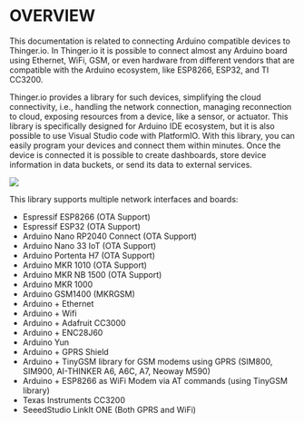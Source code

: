# OVERVIEW

This documentation is related to connecting Arduino compatible devices to Thinger.io. In Thinger.io it is possible to connect almost any Arduino board using Ethernet, WiFi, GSM, or even hardware from different vendors that are compatible with the Arduino ecosystem, like ESP8266, ESP32, and TI CC3200.

Thinger.io provides a library for such devices, simplifying the cloud connectivity, i.e., handling the network connection, managing reconnection to cloud, exposing resources from a device, like a sensor, or actuator. This library is specifically designed for Arduino IDE ecosystem, but it is also possible to use Visual Studio code with PlatformIO. With this library, you can easily program your devices and connect them within minutes. Once the device is connected it is possible to create dashboards, store device information in data buckets, or send its data to external services.

![](.gitbook/assets/thingerio-architecture.png)

This library supports multiple network interfaces and boards:

* Espressif ESP8266 \(OTA Support\)
* Espressif ESP32 \(OTA Support\)
* Arduino Nano RP2040 Connect \(OTA Support\)
* Arduino Nano 33 IoT \(OTA Support\)
* Arduino Portenta H7 \(OTA Support\)
* Arduino MKR 1010 \(OTA Support\)
* Arduino MKR NB 1500 \(OTA Support\)
* Arduino MKR 1000
* Arduino GSM1400 \(MKRGSM\)
* Arduino + Ethernet
* Arduino + Wifi
* Arduino + Adafruit CC3000
* Arduino + ENC28J60
* Arduino Yun
* Arduino + GPRS Shield
* Arduino + TinyGSM library for GSM modems using GPRS \(SIM800, SIM900, AI-THINKER A6, A6C, A7, Neoway M590\)
* Arduino + ESP8266 as WiFi Modem via AT commands \(using TinyGSM library\)
* Texas Instruments CC3200
* SeeedStudio LinkIt ONE \(Both GPRS and WiFi\)


